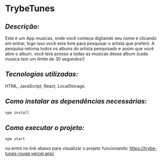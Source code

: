 # TrybeTunes

## _Descrição:_
  Este é um App musicas, onde você começa digitando seu nome e clicando em entrar,
  logo isso você esta livre para pesquisar o artista que preferir.
   A pesquisa retorna todos os albuns do artista pesquisado e assim que você
   abre o album, você terá acesso a todas as musicas desse album (cada musica tem um limite de 30 segundos!)

## _Tecnologias utilizadas:_
  HTML, JavaScript, React, LocalStorage.

## _Como instalar as dependências necessárias:_
```sh
npm install
```

## _Como executar o projeto:_
```sh
npm start
```
ou entre no link abaixo para visualizar o projeto funcionando:
https://trybe-tunes-rouge.vercel.app/

